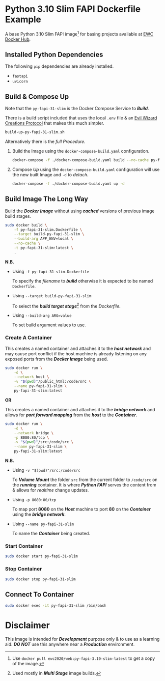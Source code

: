 # Python 3.10 Slim FAPI Dockerfile Example

A base Python 3.10 Slim FAPI image[^docker_pull_cmd_note] for basing projects available at [EWC Docker Hub](https://hub.docker.com/r/ewc2020/web).

## Installed Python Dependencies

The following `pip` dependencies are already installed.

- `fastapi`
- `uvicorn`

## Build & Compose Up

Note that the `py-fapi-31-slim` is the Docker Compose Service to ***Build***.

There is a build script included that uses the local `.env` file & an [Evil Wizard Creations Protocol](https://bitbucket.org/evilwizardcreations/ewc-protocols) that makes this much simpler.

```bash
build-up-py-fapi-31-slim.sh
```

Alternatively there is the *full Procedure*.

1. Build the Image using the `docker-compose-build.yaml` configuration.

    ```bash
    docker-compose -f ./docker-compose-build.yaml build --no-cache py-fapi-31-slim
    ```

1. Compose *Up* using the `docker-compose-build.yaml` configuration will use the new built Image and `-d` to *detach*.

    ```bash
    docker-compose -f ./docker-compose-build.yaml up -d
    ```

## Build Image The Long Way

Build the ***Docker Image*** without using ***cached*** versions of previous image build stages.

```bash
sudo docker build \
    -f py-fapi-31-slim.Dockerfile \
    --target build-py-fapi-31-slim \
    --build-arg APP_ENV=local \
    --no-cache \
    -t py-fapi-31-slim:latest \
    .
```

**N.B.**

- Using `-f py-fapi-31-slim.Dockerfile`

    To specify the *filename* to ***build*** otherwise it is expected to be named `Dockerfile`.

- Using `--target build-py-fapi-31-slim`

    To select the ***build target stage***[^multi_stage_builds_note] from the *Dockerfile*.
    
- Using `--build-arg ARG=value`

    To set build argument values to use.

### Create A Container

This creates a named container and attaches it to the ***host network*** and may cause port conflict if the host machine is already listening on any exposed ports from the ***Docker Image*** being used.

```bash
sudo docker run \
    -d \
    --network host \
    -v "$(pwd)"/public_html:/code/src \
    --name py-fapi-31-slim \
    py-fapi-31-slim:latest
```

**OR**

This creates a named container and attaches it to the ***bridge network*** and allows for ***port forward mapping*** from the ***host*** to the ***Container***.

```bash
sudo docker run \
    -d \
    --network bridge \
    -p 8080:80/tcp \
    -v "$(pwd)"/src:/code/src \
    --name py-fapi-31-slim \
    py-fapi-31-slim:latest
```

**N.B.**

- Using `-v "$(pwd)"/src:/code/src`

    To ***Volume Mount*** the folder `src` from the current folder to `/code/src` on the ***running*** container. It is where ***Python FAPI*** serves the content from & allows for *realtime* change updates.

- Using `-p 8080:80/tcp` 

    To map port **8080** on the ***Host*** machine to port **80** on the ***Container*** using the ***bridge network***.

- Using `--name py-fapi-31-slim`

    To name the ***Container*** being created.

### Start Container

```bash
sudo docker start py-fapi-31-slim
```

### Stop Container

```bash
sudo docker stop py-fapi-31-slim
```

## Connect To Container

```bash
sudo docker exec -it py-fapi-31-slim /bin/bash
```

# Disclaimer

This Image is intended for ***Development*** purpose only & to use as a learning aid. ***DO NOT*** use this anywhere near a ***Production*** environment.

[^docker_pull_cmd_note]: Use `docker pull ewc2020/web:py-fapi-3.10-slim-latest` to get a copy of the image.

[^multi_stage_builds_note]: Used mostly in ***Multi Stage*** image builds.

[^compose_name_note]: The `py-fapi-31-slim` container name to build the image for.
